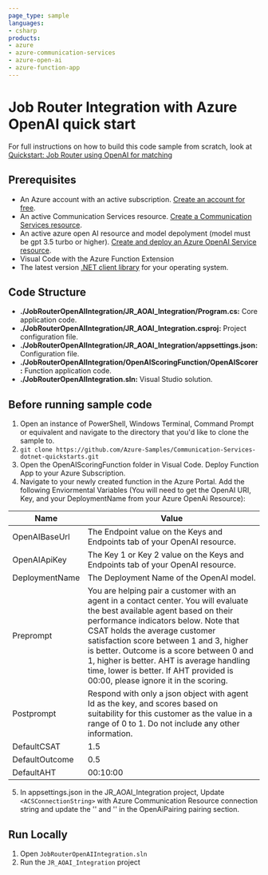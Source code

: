 ```yaml
---
page_type: sample
languages:
- csharp
products:
- azure
- azure-communication-services
- azure-open-ai
- azure-function-app
---
```


# Job Router Integration with Azure OpenAI quick start

For full instructions on how to build this code sample from scratch, look at [Quickstart: Job Router using OpenAI for matching](https://review.learn.microsoft.com/en-us/azure/communication-services/quickstarts/router/job-router-aoai-integration)

## Prerequisites

- An Azure account with an active subscription. [Create an account for free](https://azure.microsoft.com/free/?WT.mc_id=A261C142F).
- An active Communication Services resource. [Create a Communication Services resource](https://docs.microsoft.com/azure/communication-services/quickstarts/create-communication-resource).
- An active azure open AI resource and model depolyment (model must be gpt 3.5 turbo or higher). [Create and deploy an Azure OpenAI Service resource](https://learn.microsoft.com/en-us/azure/ai-services/openai/how-to/create-resource?pivots=web-portal).
- Visual Code with the Azure Function Extension
- The latest version [.NET client library](https://dotnet.microsoft.com/download/dotnet) for your operating system.

## Code Structure

- **./JobRouterOpenAIIntegration/JR_AOAI_Integration/Program.cs:** Core application code.
- **./JobRouterOpenAIIntegration/JR_AOAI_Integration.csproj:** Project configuration file.
- **./JobRouterOpenAIIntegration/JR_AOAI_Integration/appsettings.json:** Configuration file.
- **./JobRouterOpenAIIntegration/OpenAIScoringFunction/OpenAIScorer:** Function application code.
- **./JobRouterOpenAIIntegration.sln:** Visual Studio solution.

## Before running sample code

1. Open an instance of PowerShell, Windows Terminal, Command Prompt or equivalent and navigate to the directory that you'd like to clone the sample to.
2. `git clone https://github.com/Azure-Samples/Communication-Services-dotnet-quickstarts.git`
3. Open the OpenAIScoringFunction folder in Visual Code. Deploy Function App to your Azure Subscription.
4. Navigate to your newly created function in the Azure Portal. Add the following Enviormental Variables (You will need to get the OpenAI URI, Key, and your DeploymentName from your Azure OpenAi Resource): 

| Name            | Value |
|-----------------|-------|
| OpenAIBaseUrl   | The Endpoint value on the Keys and Endpoints tab of your OpenAI resource. |
| OpenAIApiKey    | The Key 1 or Key 2 value on the Keys and Endpoints tab of your OpenAI resource. |
| DeploymentName  | The Deployment Name of the OpenAI model. |
| Preprompt       | You are helping pair a customer with an agent in a contact center. You will evaluate the best available agent based on their performance indicators below. Note that CSAT holds the average customer satisfaction score between 1 and 3, higher is better. Outcome is a score between 0 and 1, higher is better. AHT is average handling time, lower is better. If AHT provided is 00:00, please ignore it in the scoring. |
| Postprompt      | Respond with only a json object with agent Id as the key, and scores based on suitability for this customer as the value in a range of 0 to 1. Do not include any other information. |
| DefaultCSAT     | 1.5   |
| DefaultOutcome  | 0.5   |
| DefaultAHT      | 00:10:00 |


5. In appsettings.json in the JR_AOAI_Integration project, Update `<ACSConnectionString>` with Azure Communication Resource connection string and update the '<AzureFunctionUri>' and '<AzureFunctionKey>' in the OpenAiPairing pairing section.

## Run Locally

1. Open `JobRouterOpenAIIntegration.sln`
2. Run the `JR_AOAI_Integration` project